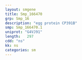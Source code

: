 ```yaml
---
layout: smgene
title: Smp_166470
grp: Smp_16
description: "egg protein CP391B"
smp: Smp_166470.1
uniprot: "G4VJ91"
length:   297
cdd: "ns"
kk: ns
categories: sm
---
```


